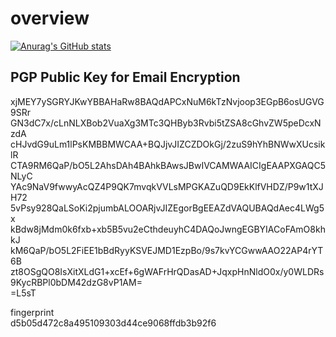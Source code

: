 # overview
[![Anurag's GitHub stats](https://github-readme-stats.vercel.app/api?username=johnnyknoxville1337)](https://github.com/anuraghazra/github-readme-stats)

## PGP Public Key for Email Encryption  
xjMEY7ySGRYJKwYBBAHaRw8BAQdAPCxNuM6kTzNvjoop3EGpB6osUGVG9SRr  
GN3dC7x/cLnNLXBob2VuaXg3MTc3QHByb3Rvbi5tZSA8cGhvZW5peDcxNzdA  
cHJvdG9uLm1lPsKMBBMWCAA+BQJjvJIZCZDOkGj/2zuS9hYhBNWwXUcsiklR  
CTA9RM6QaP/bO5L2AhsDAh4BAhkBAwsJBwIVCAMWAAICIgEAAPXGAQC5NLyC  
YAc9NaV9fwwyAcQZ4P9QK7mvqkVVLsMPGKAZuQD9EkKlfVHDZ/P9w1tXJH72  
5vPsy928QaLSoKi2pjumbALOOARjvJIZEgorBgEEAZdVAQUBAQdAec4LWg5x  
kBdw8jMdm0k6fxb+xb5B5vu2eCthdeuyhC4DAQoJwngEGBYIACoFAmO8khkJ  
kM6QaP/bO5L2FiEE1bBdRyyKSVEJMD1EzpBo/9s7kvYCGwwAAO22AP4rYT6B  
zt8OSgQO8IsXitXLdG1+xcEf+6gWAFrHrQDasAD+JqxpHnNldO0x/y0WLDRs  
9KycRBPl0bDM42dzG8vP1AM=  
=L5sT  

fingerprint  
d5b05d472c8a495109303d44ce9068ffdb3b92f6  
